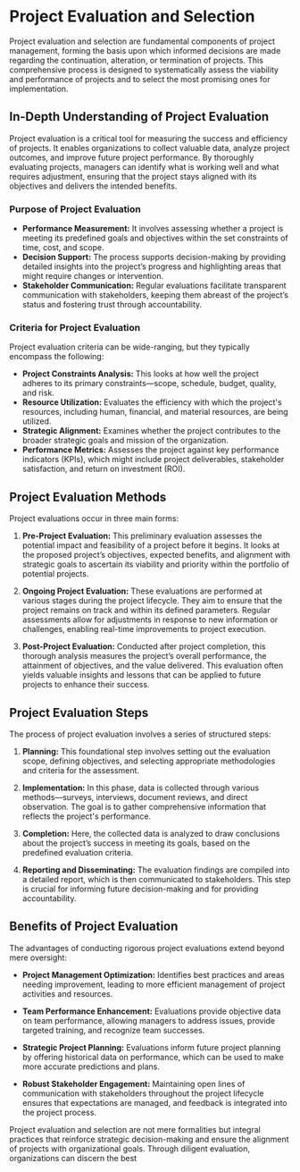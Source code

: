 # Project Evaluation and Selection

Project evaluation and selection are fundamental components of project management, forming the basis upon which informed decisions are made regarding the continuation, alteration, or termination of projects. This comprehensive process is designed to systematically assess the viability and performance of projects and to select the most promising ones for implementation.

## In-Depth Understanding of Project Evaluation

Project evaluation is a critical tool for measuring the success and efficiency of projects. It enables organizations to collect valuable data, analyze project outcomes, and improve future project performance. By thoroughly evaluating projects, managers can identify what is working well and what requires adjustment, ensuring that the project stays aligned with its objectives and delivers the intended benefits.

### Purpose of Project Evaluation

- **Performance Measurement:** It involves assessing whether a project is meeting its predefined goals and objectives within the set constraints of time, cost, and scope.
- **Decision Support:** The process supports decision-making by providing detailed insights into the project’s progress and highlighting areas that might require changes or intervention.
- **Stakeholder Communication:** Regular evaluations facilitate transparent communication with stakeholders, keeping them abreast of the project’s status and fostering trust through accountability.

### Criteria for Project Evaluation

Project evaluation criteria can be wide-ranging, but they typically encompass the following:

- **Project Constraints Analysis:** This looks at how well the project adheres to its primary constraints—scope, schedule, budget, quality, and risk.
- **Resource Utilization:** Evaluates the efficiency with which the project's resources, including human, financial, and material resources, are being utilized.
- **Strategic Alignment:** Examines whether the project contributes to the broader strategic goals and mission of the organization.
- **Performance Metrics:** Assesses the project against key performance indicators (KPIs), which might include project deliverables, stakeholder satisfaction, and return on investment (ROI).

## Project Evaluation Methods

Project evaluations occur in three main forms:

1. **Pre-Project Evaluation:** This preliminary evaluation assesses the potential impact and feasibility of a project before it begins. It looks at the proposed project’s objectives, expected benefits, and alignment with strategic goals to ascertain its viability and priority within the portfolio of potential projects.

2. **Ongoing Project Evaluation:** These evaluations are performed at various stages during the project lifecycle. They aim to ensure that the project remains on track and within its defined parameters. Regular assessments allow for adjustments in response to new information or challenges, enabling real-time improvements to project execution.

3. **Post-Project Evaluation:** Conducted after project completion, this thorough analysis measures the project’s overall performance, the attainment of objectives, and the value delivered. This evaluation often yields valuable insights and lessons that can be applied to future projects to enhance their success.

## Project Evaluation Steps

The process of project evaluation involves a series of structured steps:

1. **Planning:** This foundational step involves setting out the evaluation scope, defining objectives, and selecting appropriate methodologies and criteria for the assessment.

2. **Implementation:** In this phase, data is collected through various methods—surveys, interviews, document reviews, and direct observation. The goal is to gather comprehensive information that reflects the project's performance.

3. **Completion:** Here, the collected data is analyzed to draw conclusions about the project’s success in meeting its goals, based on the predefined evaluation criteria.

4. **Reporting and Disseminating:** The evaluation findings are compiled into a detailed report, which is then communicated to stakeholders. This step is crucial for informing future decision-making and for providing accountability.

## Benefits of Project Evaluation

The advantages of conducting rigorous project evaluations extend beyond mere oversight:

- **Project Management Optimization:** Identifies best practices and areas needing improvement, leading to more efficient management of project activities and resources.
  
- **Team Performance Enhancement:** Evaluations provide objective data on team performance, allowing managers to address issues, provide targeted training, and recognize team successes.

- **Strategic Project Planning:** Evaluations inform future project planning by offering historical data on performance, which can be used to make more accurate predictions and plans.

- **Robust Stakeholder Engagement:** Maintaining open lines of communication with stakeholders throughout the project lifecycle ensures that expectations are managed, and feedback is integrated into the project process.

Project evaluation and selection are not mere formalities but integral practices that reinforce strategic decision-making and ensure the alignment of projects with organizational goals. Through diligent evaluation, organizations can discern the best
